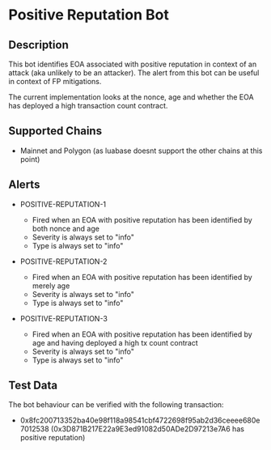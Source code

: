 # Positive Reputation Bot

## Description

This bot identifies EOA associated with positive reputation in context of an attack (aka unlikely to be an attacker). The alert from this bot can be useful in context of FP mitigations.

The current implementation looks at the nonce, age and whether the EOA has deployed a high transaction count contract.

## Supported Chains

- Mainnet and Polygon (as luabase doesnt support the other chains at this point)

## Alerts

- POSITIVE-REPUTATION-1

  - Fired when an EOA with positive reputation has been identified by both nonce and age
  - Severity is always set to "info"
  - Type is always set to "info"

- POSITIVE-REPUTATION-2

  - Fired when an EOA with positive reputation has been identified by merely age
  - Severity is always set to "info"
  - Type is always set to "info"

- POSITIVE-REPUTATION-3
  - Fired when an EOA with positive reputation has been identified by age and having deployed a high tx count contract
  - Severity is always set to "info"
  - Type is always set to "info"

## Test Data

The bot behaviour can be verified with the following transaction:

- 0x8fc200713352ba40e98f118a98541cbf4722698f95ab2d36ceeee680e7012538 (0x3D871B217E22a9E3ed91082d50ADe2D97213e7A6 has positive reputation)
